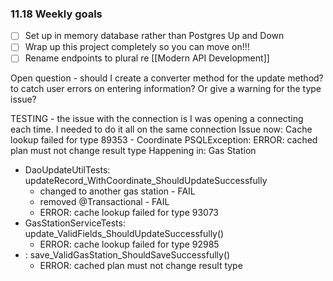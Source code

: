 ### 11.18 Weekly goals 
- [ ] Set up in memory database rather than Postgres Up and Down
- [ ] Wrap up this project completely so you can move on!!!
- [ ] Rename endpoints to plural re [[Modern API Development]]

Open question - should I create a converter method for the update method? to catch user errors on entering information? Or give a warning for the type issue? 

TESTING - the issue with the connection is I was opening a connecting each time. I needed to do it all on the same connection 
Issue now: 
Cache lookup failed for type 89353 - Coordinate
PSQLException: ERROR: cached plan must not change result type
Happening in: Gas Station 
- DaoUpdateUtilTests: updateRecord_WithCoordinate_ShouldUpdateSuccessfully
	- changed to another gas station - FAIL
	- removed @Transactional - FAIL
	- ERROR: cache lookup failed for type 93073
- GasStationServiceTests: update_ValidFields_ShouldUpdateSuccessfully()
	- ERROR: cache lookup failed for type 92985
- : save_ValidGasStation_ShouldSaveSuccessfully()
	- ERROR: cached plan must not change result type
